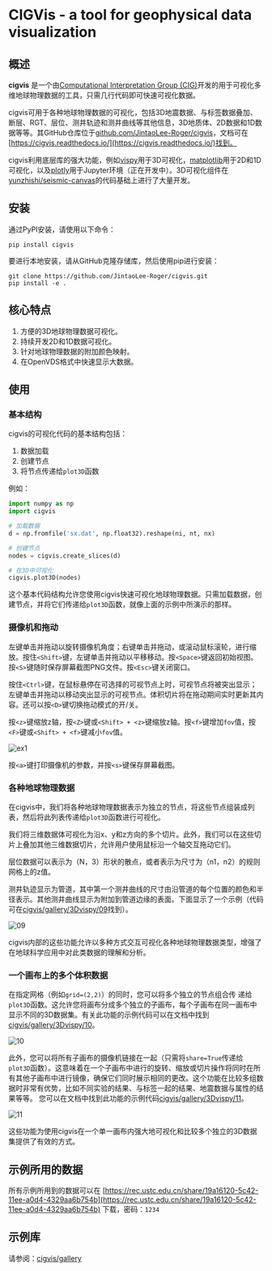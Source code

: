 # CIGVis - a tool for geophysical data visualization

## 概述

**cigvis** 是一个由[Computational Interpretation Group (CIG)](https://cig.ustc.edu.cn/main.htm)开发的用于可视化多维地球物理数据的工具，只需几行代码即可快速可视化数据。

cigvis可用于各种地球物理数据的可视化，包括3D地震数据、与标签数据叠加、断层、RGT、层位、测井轨迹和测井曲线等其他信息，3D地质体、2D数据和1D数据等等。其GitHub仓库位于[github.com/JintaoLee-Roger/cigvis](https://github.com/JintaoLee-Roger/cigvis)，文档可在[https://cigvis.readthedocs.io/](https://cigvis.readthedocs.io/)找到。

cigvis利用底层库的强大功能，例如[vispy](https://github.com/vispy/vispy)用于3D可视化，[matplotlib](https://matplotlib.org/)用于2D和1D可视化，以及[plotly](https://plotly.com/)用于Jupyter环境（正在开发中）。3D可视化组件在[yunzhishi/seismic-canvas](https://github.com/yunzhishi/seismic-canvas)的代码基础上进行了大量开发。

## 安装

通过PyPI安装，请使用以下命令：
```shell
pip install cigvis
```

要进行本地安装，请从GitHub克隆存储库，然后使用pip进行安装：
```shell
git clone https://github.com/JintaoLee-Roger/cigvis.git
pip install -e .
```

## 核心特点

1. 方便的3D地球物理数据可视化。
2. 持续开发2D和1D数据可视化。
3. 针对地球物理数据的附加颜色映射。
4. 在OpenVDS格式中快速显示大数据。

## 使用

### 基本结构

cigvis的可视化代码的基本结构包括：
1. 数据加载
2. 创建节点
3. 将节点传递给`plot3D`函数

例如：
```python
import numpy as np
import cigvis

# 加载数据
d = np.fromfile('sx.dat', np.float32).reshape(ni, nt, nx)

# 创建节点
nodes = cigvis.create_slices(d)

# 在3D中可视化
cigvis.plot3D(nodes)
```

这个基本代码结构允许您使用cigvis快速可视化地球物理数据。只需加载数据，创建节点，并将它们传递给`plot3D`函数，就像上面的示例中所演示的那样。

### 摄像机和拖动

左键单击并拖动以旋转摄像机角度；右键单击并拖动，或滚动鼠标滚轮，进行缩放。按住`<Shift>`键，左键单击并拖动以平移移动。按`<Space>`键返回初始视图。按`<S>`键随时保存屏幕截图PNG文件。按`<Esc>`键关闭窗口。

按住`<Ctrl>`键，在鼠标悬停在可选择的可视节点上时，可视节点将被突出显示；左键单击并拖动以移动突出显示的可视节点。体积切片将在拖动期间实时更新其内容。还可以按`<D>`键切换拖动模式的开/关。

按`<z>`键缩放z轴，按`<Z>`键或`<Shift> + <z>`键缩放z轴。按`<f>`键增加`fov`值，按`<F>`键或`<Shift> + <f>`键减小`fov`值。

![ex1](https://raw.githubusercontent.com/JintaoLee-Roger/images/main/cigvis/ex.gif)

按`<a>`键打印摄像机的参数，并按`<s>`键保存屏幕截图。

### 各种地球物理数据

在cigvis中，我们将各种地球物理数据表示为独立的节点，将这些节点组装成列表，然后将此列表传递给`plot3D`函数进行可视化。

我们将三维数据体可视化为沿x、y和z方向的多个切片。此外，我们可以在这些切片上叠加其他三维数据切片，允许用户使用鼠标沿一个轴交互拖动它们。

层位数据可以表示为（N，3）形状的散点，或者表示为尺寸为（n1，n2）的规则网格上的z值。

测井轨迹显示为管道，其中第一个测井曲线的尺寸由沿管道的每个位置的颜色和半径表示。其他测井曲线显示为附加到管道边缘的表面。下面显示了一个示例（代码可在[cigvis/gallery/3Dvispy/09](https://cigvis.readthedocs.io/en/latest/gallery/3Dvispy/09-slice_surf_body_logs.html#sphx-glr-gallery-3dvispy-09-slice-surf-body-logs-py)找到）。

![09](https://raw.githubusercontent.com/JintaoLee-Roger/images/main/cigvis/3Dvispy/09.png)

cigvis内部的这些功能允许以多种方式交互可视化各种地球物理数据类型，增强了在地球科学应用中对此类数据的理解和分析。

### 一个画布上的多个体积数据

在指定网格（例如`grid=(2,2)`）的同时，您可以将多个独立的节点组合传
递给`plot3D`函数。这允许您将画布分成多个独立的子画布，每个子画布在同一画布中显示不同的3D数据集。有关此功能的示例代码可以在文档中找到[cigvis/gallery/3Dvispy/10](https://cigvis.readthedocs.io/en/latest/gallery/3Dvispy/10-multi_canvas.html#sphx-glr-gallery-3dvispy-10-multi-canvas-py)。

![10](https://raw.githubusercontent.com/JintaoLee-Roger/images/main/cigvis/3Dvispy/10.gif)

此外，您可以将所有子画布的摄像机链接在一起（只需将`share=True`传递给`plot3D`函数）。这意味着在一个子画布中进行的旋转、缩放或切片操作将同时在所有其他子画布中进行镜像，确保它们同时展示相同的更改。这个功能在比较多组数据时非常有优势，比如不同实验的结果、与标签一起的结果、地震数据与属性的结果等等。
您可以在文档中找到此功能的示例代码[cigvis/gallery/3Dvispy/11](https://cigvis.readthedocs.io/en/latest/gallery/3Dvispy/11-share_cameras.html#sphx-glr-gallery-3dvispy-11-share-cameras-py)。

![11](https://raw.githubusercontent.com/JintaoLee-Roger/images/main/cigvis/3Dvispy/11.gif)

这些功能为使用cigvis在一个单一画布内强大地可视化和比较多个独立的3D数据集提供了有效的方式。


## 示例所用的数据

所有示例所用到的数据可以在 [https://rec.ustc.edu.cn/share/19a16120-5c42-11ee-a0d4-4329aa6b754b](https://rec.ustc.edu.cn/share/19a16120-5c42-11ee-a0d4-4329aa6b754b) 下载，密码：`1234`

## 示例库

请参阅：[cigvis/gallery](https://cigvis.readthedocs.io/gallery)